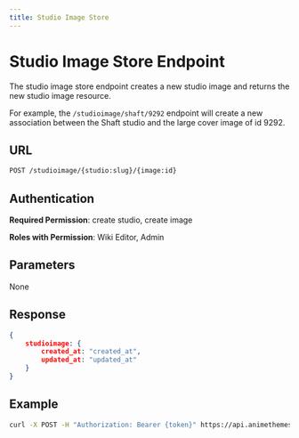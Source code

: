```yaml
---
title: Studio Image Store
---
```


# Studio Image Store Endpoint

The studio image store endpoint creates a new studio image and returns the new studio image resource.

For example, the `/studioimage/shaft/9292` endpoint will create a new association between the Shaft studio and the large cover image of id 9292.

## URL

```sh
POST /studioimage/{studio:slug}/{image:id}
```

## Authentication

**Required Permission**: create studio, create image

**Roles with Permission**: Wiki Editor, Admin

## Parameters

None

## Response

```json
{
    studioimage: {
        created_at: "created_at",
        updated_at: "updated_at"
    }
}
```

## Example

```bash
curl -X POST -H "Authorization: Bearer {token}" https://api.animethemes.moe/studioimage/shaft/9292
```
